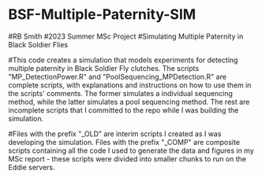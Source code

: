 # BSF-Multiple-Paternity-SIM

#RB Smith
#2023 Summer MSc Project
#Simulating Multiple Paternity in Black Soldier Flies

#This code creates a simulation that models experiments for detecting multiple paternity in Black Soldier Fly clutches. The scripts "MP_DetectionPower.R" and "PoolSequencing_MPDetection.R" are complete scripts, with explanations and instructions on how to use them in the scripts' comments. The former simulates a individual sequencing method, while the latter simulates a pool sequencing method. The rest are incomplete scripts that I committed to the repo while I was building the simulation.

#Files with the prefix "_OLD" are interim scripts I created as I was developing the simulation. Files with the prefix "_COMP" are composite scripts containing all the code I used to generate the data and figures in my MSc report - these scripts were divided into smaller chunks to run on the Eddie servers.
